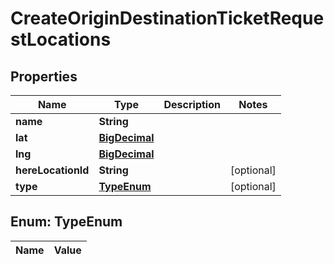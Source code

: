 
# CreateOriginDestinationTicketRequestLocations

## Properties
Name | Type | Description | Notes
------------ | ------------- | ------------- | -------------
**name** | **String** |  | 
**lat** | [**BigDecimal**](BigDecimal.md) |  | 
**lng** | [**BigDecimal**](BigDecimal.md) |  | 
**hereLocationId** | **String** |  |  [optional]
**type** | [**TypeEnum**](#TypeEnum) |  |  [optional]


<a name="TypeEnum"></a>
## Enum: TypeEnum
Name | Value
---- | -----



